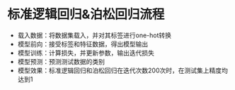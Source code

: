 # 标准逻辑回归&泊松回归流程

- 载入数据：将数据集载入，并对其标签进行one-hot转换
- 模型前向：接受标签和特征数据，得出模型输出
- 模型训练：计算损失，并更新参数，输出迭代损失
- 模型预测：预测测试数据的类别
- 模型效果：标准逻辑回归和泊松回归在迭代次数200次时，在测试集上精度均达到1

